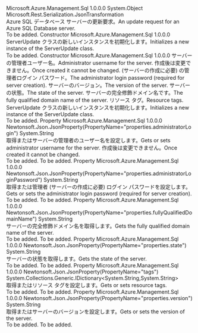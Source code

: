 <Type Name="ServerUpdate" FullName="Microsoft.Azure.Management.Sql.Models.ServerUpdate">
  <TypeSignature Language="C#" Value="public class ServerUpdate" />
  <TypeSignature Language="ILAsm" Value=".class public auto ansi beforefieldinit ServerUpdate extends System.Object" />
  <TypeSignature Language="DocId" Value="T:Microsoft.Azure.Management.Sql.Models.ServerUpdate" />
  <TypeSignature Language="VB.NET" Value="Public Class ServerUpdate" />
  <TypeSignature Language="F#" Value="type ServerUpdate = class" />
  <AssemblyInfo>
    <AssemblyName>Microsoft.Azure.Management.Sql</AssemblyName>
    <AssemblyVersion>1.0.0.0</AssemblyVersion>
  </AssemblyInfo>
  <Base>
    <BaseTypeName>System.Object</BaseTypeName>
  </Base>
  <Interfaces />
  <Attributes>
    <Attribute>
      <AttributeName>Microsoft.Rest.Serialization.JsonTransformation</AttributeName>
    </Attribute>
  </Attributes>
  <Docs>
    <summary>
            <span data-ttu-id="5f97a-101">Azure SQL データベース サーバーの更新要求。</span><span class="sxs-lookup"><span data-stu-id="5f97a-101">An update request for an Azure SQL Database server.</span></span>
            </summary>
    <remarks>To be added.</remarks>
  </Docs>
  <Members>
    <Member MemberName=".ctor">
      <MemberSignature Language="C#" Value="public ServerUpdate ();" />
      <MemberSignature Language="ILAsm" Value=".method public hidebysig specialname rtspecialname instance void .ctor() cil managed" />
      <MemberSignature Language="DocId" Value="M:Microsoft.Azure.Management.Sql.Models.ServerUpdate.#ctor" />
      <MemberSignature Language="VB.NET" Value="Public Sub New ()" />
      <MemberType>Constructor</MemberType>
      <AssemblyInfo>
        <AssemblyName>Microsoft.Azure.Management.Sql</AssemblyName>
        <AssemblyVersion>1.0.0.0</AssemblyVersion>
      </AssemblyInfo>
      <Parameters />
      <Docs>
        <summary>
            <span data-ttu-id="5f97a-102">ServerUpdate クラスの新しいインスタンスを初期化します。</span><span class="sxs-lookup"><span data-stu-id="5f97a-102">Initializes a new instance of the ServerUpdate class.</span></span>
            </summary>
        <remarks>To be added.</remarks>
      </Docs>
    </Member>
    <Member MemberName=".ctor">
      <MemberSignature Language="C#" Value="public ServerUpdate (string administratorLogin = null, string administratorLoginPassword = null, string version = null, string state = null, string fullyQualifiedDomainName = null, System.Collections.Generic.IDictionary&lt;string,string&gt; tags = null);" />
      <MemberSignature Language="ILAsm" Value=".method public hidebysig specialname rtspecialname instance void .ctor(string administratorLogin, string administratorLoginPassword, string version, string state, string fullyQualifiedDomainName, class System.Collections.Generic.IDictionary`2&lt;string, string&gt; tags) cil managed" />
      <MemberSignature Language="DocId" Value="M:Microsoft.Azure.Management.Sql.Models.ServerUpdate.#ctor(System.String,System.String,System.String,System.String,System.String,System.Collections.Generic.IDictionary{System.String,System.String})" />
      <MemberSignature Language="VB.NET" Value="Public Sub New (Optional administratorLogin As String = null, Optional administratorLoginPassword As String = null, Optional version As String = null, Optional state As String = null, Optional fullyQualifiedDomainName As String = null, Optional tags As IDictionary(Of String, String) = null)" />
      <MemberSignature Language="F#" Value="new Microsoft.Azure.Management.Sql.Models.ServerUpdate : string * string * string * string * string * System.Collections.Generic.IDictionary&lt;string, string&gt; -&gt; Microsoft.Azure.Management.Sql.Models.ServerUpdate" Usage="new Microsoft.Azure.Management.Sql.Models.ServerUpdate (administratorLogin, administratorLoginPassword, version, state, fullyQualifiedDomainName, tags)" />
      <MemberType>Constructor</MemberType>
      <AssemblyInfo>
        <AssemblyName>Microsoft.Azure.Management.Sql</AssemblyName>
        <AssemblyVersion>1.0.0.0</AssemblyVersion>
      </AssemblyInfo>
      <Parameters>
        <Parameter Name="administratorLogin" Type="System.String" />
        <Parameter Name="administratorLoginPassword" Type="System.String" />
        <Parameter Name="version" Type="System.String" />
        <Parameter Name="state" Type="System.String" />
        <Parameter Name="fullyQualifiedDomainName" Type="System.String" />
        <Parameter Name="tags" Type="System.Collections.Generic.IDictionary&lt;System.String,System.String&gt;" />
      </Parameters>
      <Docs>
        <param name="administratorLogin"><span data-ttu-id="5f97a-103">サーバーの管理者ユーザー名。</span><span class="sxs-lookup"><span data-stu-id="5f97a-103">Administrator username for the server.</span></span> <span data-ttu-id="5f97a-104">作成後は変更できません。</span><span class="sxs-lookup"><span data-stu-id="5f97a-104">Once created it cannot be changed.</span></span></param>
        <param name="administratorLoginPassword"><span data-ttu-id="5f97a-105">(サーバーの作成に必要) の管理者ログイン パスワード。</span><span class="sxs-lookup"><span data-stu-id="5f97a-105">The administrator login password (required for server creation).</span></span></param>
        <param name="version"><span data-ttu-id="5f97a-106">サーバーのバージョン。</span><span class="sxs-lookup"><span data-stu-id="5f97a-106">The version of the server.</span></span></param>
        <param name="state"><span data-ttu-id="5f97a-107">サーバーの状態。</span><span class="sxs-lookup"><span data-stu-id="5f97a-107">The state of the server.</span></span></param>
        <param name="fullyQualifiedDomainName"><span data-ttu-id="5f97a-108">サーバーの完全修飾ドメイン名です。</span><span class="sxs-lookup"><span data-stu-id="5f97a-108">The fully qualified domain name of the server.</span></span></param>
        <param name="tags"><span data-ttu-id="5f97a-109">リソース タグ。</span><span class="sxs-lookup"><span data-stu-id="5f97a-109">Resource tags.</span></span></param>
        <summary>
            <span data-ttu-id="5f97a-110">ServerUpdate クラスの新しいインスタンスを初期化します。</span><span class="sxs-lookup"><span data-stu-id="5f97a-110">Initializes a new instance of the ServerUpdate class.</span></span>
            </summary>
        <remarks>To be added.</remarks>
      </Docs>
    </Member>
    <Member MemberName="AdministratorLogin">
      <MemberSignature Language="C#" Value="public string AdministratorLogin { get; set; }" />
      <MemberSignature Language="ILAsm" Value=".property instance string AdministratorLogin" />
      <MemberSignature Language="DocId" Value="P:Microsoft.Azure.Management.Sql.Models.ServerUpdate.AdministratorLogin" />
      <MemberSignature Language="VB.NET" Value="Public Property AdministratorLogin As String" />
      <MemberSignature Language="F#" Value="member this.AdministratorLogin : string with get, set" Usage="Microsoft.Azure.Management.Sql.Models.ServerUpdate.AdministratorLogin" />
      <MemberType>Property</MemberType>
      <AssemblyInfo>
        <AssemblyName>Microsoft.Azure.Management.Sql</AssemblyName>
        <AssemblyVersion>1.0.0.0</AssemblyVersion>
      </AssemblyInfo>
      <Attributes>
        <Attribute>
          <AttributeName>Newtonsoft.Json.JsonProperty(PropertyName="properties.administratorLogin")</AttributeName>
        </Attribute>
      </Attributes>
      <ReturnValue>
        <ReturnType>System.String</ReturnType>
      </ReturnValue>
      <Docs>
        <summary>
            <span data-ttu-id="5f97a-111">取得またはサーバーの管理者のユーザー名を設定します。</span><span class="sxs-lookup"><span data-stu-id="5f97a-111">Gets or sets administrator username for the server.</span></span> <span data-ttu-id="5f97a-112">作成後は変更できません。</span><span class="sxs-lookup"><span data-stu-id="5f97a-112">Once created it cannot be changed.</span></span>
            </summary>
        <value>To be added.</value>
        <remarks>To be added.</remarks>
      </Docs>
    </Member>
    <Member MemberName="AdministratorLoginPassword">
      <MemberSignature Language="C#" Value="public string AdministratorLoginPassword { get; set; }" />
      <MemberSignature Language="ILAsm" Value=".property instance string AdministratorLoginPassword" />
      <MemberSignature Language="DocId" Value="P:Microsoft.Azure.Management.Sql.Models.ServerUpdate.AdministratorLoginPassword" />
      <MemberSignature Language="VB.NET" Value="Public Property AdministratorLoginPassword As String" />
      <MemberSignature Language="F#" Value="member this.AdministratorLoginPassword : string with get, set" Usage="Microsoft.Azure.Management.Sql.Models.ServerUpdate.AdministratorLoginPassword" />
      <MemberType>Property</MemberType>
      <AssemblyInfo>
        <AssemblyName>Microsoft.Azure.Management.Sql</AssemblyName>
        <AssemblyVersion>1.0.0.0</AssemblyVersion>
      </AssemblyInfo>
      <Attributes>
        <Attribute>
          <AttributeName>Newtonsoft.Json.JsonProperty(PropertyName="properties.administratorLoginPassword")</AttributeName>
        </Attribute>
      </Attributes>
      <ReturnValue>
        <ReturnType>System.String</ReturnType>
      </ReturnValue>
      <Docs>
        <summary>
            <span data-ttu-id="5f97a-113">取得または管理者 (サーバーの作成に必要) ログイン パスワードを設定します。</span><span class="sxs-lookup"><span data-stu-id="5f97a-113">Gets or sets the administrator login password (required for server creation).</span></span>
            </summary>
        <value>To be added.</value>
        <remarks>To be added.</remarks>
      </Docs>
    </Member>
    <Member MemberName="FullyQualifiedDomainName">
      <MemberSignature Language="C#" Value="public string FullyQualifiedDomainName { get; }" />
      <MemberSignature Language="ILAsm" Value=".property instance string FullyQualifiedDomainName" />
      <MemberSignature Language="DocId" Value="P:Microsoft.Azure.Management.Sql.Models.ServerUpdate.FullyQualifiedDomainName" />
      <MemberSignature Language="VB.NET" Value="Public ReadOnly Property FullyQualifiedDomainName As String" />
      <MemberSignature Language="F#" Value="member this.FullyQualifiedDomainName : string" Usage="Microsoft.Azure.Management.Sql.Models.ServerUpdate.FullyQualifiedDomainName" />
      <MemberType>Property</MemberType>
      <AssemblyInfo>
        <AssemblyName>Microsoft.Azure.Management.Sql</AssemblyName>
        <AssemblyVersion>1.0.0.0</AssemblyVersion>
      </AssemblyInfo>
      <Attributes>
        <Attribute>
          <AttributeName>Newtonsoft.Json.JsonProperty(PropertyName="properties.fullyQualifiedDomainName")</AttributeName>
        </Attribute>
      </Attributes>
      <ReturnValue>
        <ReturnType>System.String</ReturnType>
      </ReturnValue>
      <Docs>
        <summary>
            <span data-ttu-id="5f97a-114">サーバーの完全修飾ドメイン名を取得します。</span><span class="sxs-lookup"><span data-stu-id="5f97a-114">Gets the fully qualified domain name of the server.</span></span>
            </summary>
        <value>To be added.</value>
        <remarks>To be added.</remarks>
      </Docs>
    </Member>
    <Member MemberName="State">
      <MemberSignature Language="C#" Value="public string State { get; }" />
      <MemberSignature Language="ILAsm" Value=".property instance string State" />
      <MemberSignature Language="DocId" Value="P:Microsoft.Azure.Management.Sql.Models.ServerUpdate.State" />
      <MemberSignature Language="VB.NET" Value="Public ReadOnly Property State As String" />
      <MemberSignature Language="F#" Value="member this.State : string" Usage="Microsoft.Azure.Management.Sql.Models.ServerUpdate.State" />
      <MemberType>Property</MemberType>
      <AssemblyInfo>
        <AssemblyName>Microsoft.Azure.Management.Sql</AssemblyName>
        <AssemblyVersion>1.0.0.0</AssemblyVersion>
      </AssemblyInfo>
      <Attributes>
        <Attribute>
          <AttributeName>Newtonsoft.Json.JsonProperty(PropertyName="properties.state")</AttributeName>
        </Attribute>
      </Attributes>
      <ReturnValue>
        <ReturnType>System.String</ReturnType>
      </ReturnValue>
      <Docs>
        <summary>
            <span data-ttu-id="5f97a-115">サーバーの状態を取得します。</span><span class="sxs-lookup"><span data-stu-id="5f97a-115">Gets the state of the server.</span></span>
            </summary>
        <value>To be added.</value>
        <remarks>To be added.</remarks>
      </Docs>
    </Member>
    <Member MemberName="Tags">
      <MemberSignature Language="C#" Value="public System.Collections.Generic.IDictionary&lt;string,string&gt; Tags { get; set; }" />
      <MemberSignature Language="ILAsm" Value=".property instance class System.Collections.Generic.IDictionary`2&lt;string, string&gt; Tags" />
      <MemberSignature Language="DocId" Value="P:Microsoft.Azure.Management.Sql.Models.ServerUpdate.Tags" />
      <MemberSignature Language="VB.NET" Value="Public Property Tags As IDictionary(Of String, String)" />
      <MemberSignature Language="F#" Value="member this.Tags : System.Collections.Generic.IDictionary&lt;string, string&gt; with get, set" Usage="Microsoft.Azure.Management.Sql.Models.ServerUpdate.Tags" />
      <MemberType>Property</MemberType>
      <AssemblyInfo>
        <AssemblyName>Microsoft.Azure.Management.Sql</AssemblyName>
        <AssemblyVersion>1.0.0.0</AssemblyVersion>
      </AssemblyInfo>
      <Attributes>
        <Attribute>
          <AttributeName>Newtonsoft.Json.JsonProperty(PropertyName="tags")</AttributeName>
        </Attribute>
      </Attributes>
      <ReturnValue>
        <ReturnType>System.Collections.Generic.IDictionary&lt;System.String,System.String&gt;</ReturnType>
      </ReturnValue>
      <Docs>
        <summary>
            <span data-ttu-id="5f97a-116">取得またはリソース タグを設定します。</span><span class="sxs-lookup"><span data-stu-id="5f97a-116">Gets or sets resource tags.</span></span>
            </summary>
        <value>To be added.</value>
        <remarks>To be added.</remarks>
      </Docs>
    </Member>
    <Member MemberName="Version">
      <MemberSignature Language="C#" Value="public string Version { get; set; }" />
      <MemberSignature Language="ILAsm" Value=".property instance string Version" />
      <MemberSignature Language="DocId" Value="P:Microsoft.Azure.Management.Sql.Models.ServerUpdate.Version" />
      <MemberSignature Language="VB.NET" Value="Public Property Version As String" />
      <MemberSignature Language="F#" Value="member this.Version : string with get, set" Usage="Microsoft.Azure.Management.Sql.Models.ServerUpdate.Version" />
      <MemberType>Property</MemberType>
      <AssemblyInfo>
        <AssemblyName>Microsoft.Azure.Management.Sql</AssemblyName>
        <AssemblyVersion>1.0.0.0</AssemblyVersion>
      </AssemblyInfo>
      <Attributes>
        <Attribute>
          <AttributeName>Newtonsoft.Json.JsonProperty(PropertyName="properties.version")</AttributeName>
        </Attribute>
      </Attributes>
      <ReturnValue>
        <ReturnType>System.String</ReturnType>
      </ReturnValue>
      <Docs>
        <summary>
            <span data-ttu-id="5f97a-117">取得またはサーバーのバージョンを設定します。</span><span class="sxs-lookup"><span data-stu-id="5f97a-117">Gets or sets the version of the server.</span></span>
            </summary>
        <value>To be added.</value>
        <remarks>To be added.</remarks>
      </Docs>
    </Member>
  </Members>
</Type>